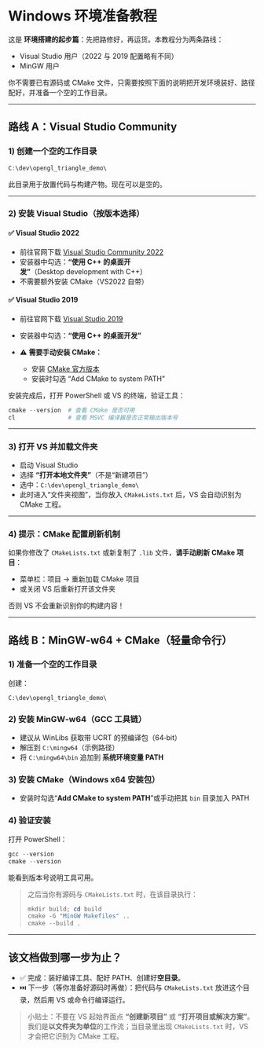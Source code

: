 # Windows 环境准备教程

这是 **环境搭建的起步篇**：先把路修好，再运货。本教程分为两条路线：

* Visual Studio 用户（2022 与 2019 配置略有不同）
* MinGW 用户

你不需要已有源码或 CMake 文件，只需要按照下面的说明把开发环境装好、路径配好，并准备一个空的工作目录。

---

## 路线 A：Visual Studio Community

### 1) 创建一个空的工作目录

```powershell
C:\dev\opengl_triangle_demo\
```

此目录用于放置代码与构建产物。现在可以是空的。

---

### 2) 安装 Visual Studio（按版本选择）

#### ✅ Visual Studio 2022

* 前往官网下载 [Visual Studio Community 2022](https://visualstudio.microsoft.com/zh-hans/vs/community/)
* 安装器中勾选：**“使用 C++ 的桌面开发”**（Desktop development with C++）
* 不需要额外安装 CMake（VS2022 自带）

#### ✅ Visual Studio 2019

* 前往官网下载 [Visual Studio 2019](https://visualstudio.microsoft.com/vs/older-downloads/)
* 安装器中勾选：**“使用 C++ 的桌面开发”**
* ⚠️ **需要手动安装 CMake：**

  * 安装 [CMake 官方版本](https://cmake.org/download/)
  * 安装时勾选 “Add CMake to system PATH”

安装完成后，打开 PowerShell 或 VS 的终端，验证工具：

```powershell
cmake --version  # 查看 CMake 是否可用
cl               # 查看 MSVC 编译器是否正常输出版本号
```

---

### 3) 打开 VS 并加载文件夹

* 启动 Visual Studio
* 选择 **“打开本地文件夹”**（不是“新建项目”）
* 选中：`C:\dev\opengl_triangle_demo\`
* 此时进入“文件夹视图”，当你放入 `CMakeLists.txt` 后，VS 会自动识别为 CMake 工程。

---

### 4) 提示：CMake 配置刷新机制

如果你修改了 `CMakeLists.txt` 或新复制了 `.lib` 文件，**请手动刷新 CMake 项目**：

* 菜单栏：项目 → 重新加载 CMake 项目
* 或关闭 VS 后重新打开该文件夹

否则 VS 不会重新识别你的构建内容！

---

## 路线 B：MinGW‑w64 + CMake（轻量命令行）

### 1) 准备一个**空的**工作目录

创建：

```
C:\dev\opengl_triangle_demo\
```

### 2) 安装 MinGW‑w64（GCC 工具链）

* 建议从 WinLibs 获取带 UCRT 的预编译包（64‑bit）
* 解压到 `C:\mingw64`（示例路径）
* 将 `C:\mingw64\bin` 追加到 **系统环境变量 PATH**

### 3) 安装 CMake（Windows x64 安装包）

* 安装时勾选“**Add CMake to system PATH**”或手动把其 `bin` 目录加入 PATH

### 4) 验证安装

打开 PowerShell：

```powershell
gcc --version
cmake --version
```

能看到版本号说明工具可用。

> 之后当你有源码与 `CMakeLists.txt` 时，在该目录执行：
>
> ```powershell
> mkdir build; cd build
> cmake -G "MinGW Makefiles" ..
> cmake --build .
> ```

---

## 该文档做到哪一步为止？

* ✅ 完成：装好编译工具、配好 PATH、创建好**空目录**。
* ⏭️ 下一步（等你准备好源码时再做）：把代码与 `CMakeLists.txt` 放进这个目录，然后用 VS 或命令行编译运行。

> 小贴士：不要在 VS 起始界面点 **“创建新项目”** 或 **“打开项目或解决方案”**。我们是**以文件夹为单位**的工作流；当目录里出现 `CMakeLists.txt` 时，VS 才会把它识别为 CMake 工程。
